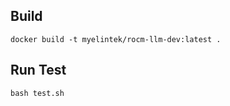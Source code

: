 ## Build

```
docker build -t myelintek/rocm-llm-dev:latest .
```

## Run Test

```
bash test.sh
```
